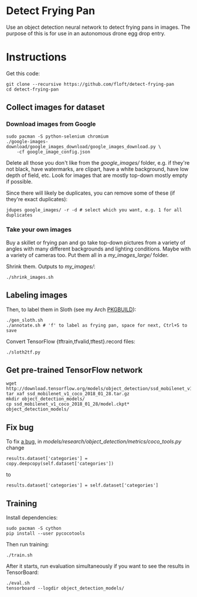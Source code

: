 Detect Frying Pan
=================
Use an object detection neural network to detect frying pans in images. The
purpose of this is for use in an autonomous drone egg drop entry.

# Instructions
Get this code:

    git clone --recursive https://github.com/floft/detect-frying-pan
    cd detect-frying-pan

## Collect images for dataset
### Download images from Google

    sudo pacman -S python-selenium chromium
    ./google-images-download/google_images_download/google_images_download.py \
        -cf google_image_config.json

Delete all those you don't like from the *google_images/* folder, e.g. if
they're not black, have watermarks, are clipart, have a white background, have
low depth of field, etc. Look for images that are mostly top-down mostly empty
if possible.

Since there will likely be duplicates, you can remove some of these (if they're
exact duplicates):

    jdupes google_images/ -r -d # select which you want, e.g. 1 for all duplicates

### Take your own images
Buy a skillet or frying pan and go take top-down pictures from a variety of
angles with many different backgrounds and lighting conditions. Maybe with a
variety of cameras too. Put them all in a *my_images_large/* folder.

Shrink them. Outputs to *my_images/*:

    ./shrink_images.sh

## Labeling images
Then, to label them in Sloth (see my Arch
[PKGBUILD](https://github.com/floft/PKGBUILDs/tree/master/python-sloth)):

    ./gen_sloth.sh
    ./annotate.sh # 'f' to label as frying pan, space for next, Ctrl+S to save

Convert TensorFlow {tftrain,tfvalid,tftest}.record files:

    ./sloth2tf.py

## Get pre-trained TensorFlow network

    wget http://download.tensorflow.org/models/object_detection/ssd_mobilenet_v1_coco_2018_01_28.tar.gz
    tar xaf ssd_mobilenet_v1_coco_2018_01_28.tar.gz
    mkdir object_detection_models/
    cp ssd_mobilenet_v1_coco_2018_01_28/model.ckpt* object_detection_models/

## Fix bug
To fix [a bug](https://github.com/tensorflow/models/issues/4996#issuecomment-410640308), in *models/research/object_detection/metrics/coco_tools.py* change

    results.dataset['categories'] = copy.deepcopy(self.dataset['categories'])

to

    results.dataset['categories'] = self.dataset['categories']

## Training
Install dependencies:

    sudo pacman -S cython
    pip install --user pycocotools

Then run training:

    ./train.sh

After it starts, run evaluation simultaneously if you want to see the results in TensorBoard:

    ./eval.sh
    tensorboard --logdir object_detection_models/

